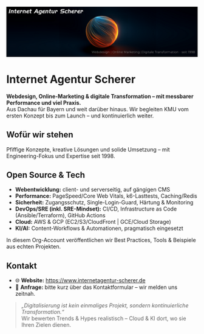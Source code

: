 [![Internet Agentur Scherer – Hero](./assets/hero.png)](https://www.internetagentur-scherer.de)


# Internet Agentur Scherer

**Webdesign, Online-Marketing & digitale Transformation – mit messbarer Performance und viel Praxis.**  
Aus Dachau für Bayern und weit darüber hinaus. Wir begleiten KMU vom ersten Konzept bis zum Launch – und kontinuierlich weiter.

## Wofür wir stehen
Pfiffige Konzepte, kreative Lösungen und solide Umsetzung – mit Engineering-Fokus und Expertise seit 1998.

## Open Source & Tech
- **Webentwicklung:** client- und serverseitig, auf gängigen CMS
- **Performance:** PageSpeed/Core Web Vitals, k6-Lasttests, Caching/Redis
- **Sicherheit:** Zugangsschutz, Single-Login-Guard, Härtung & Monitoring
- **DevOps/SRE (inkl. SRE-Mindset):** CI/CD, Infrastructure as Code (Ansible/Terraform), GitHub Actions
- **Cloud:** AWS & GCP (EC2/S3/CloudFront | GCE/Cloud Storage)
- **KI/AI:** Content-Workflows & Automationen, pragmatisch eingesetzt

In diesem Org-Account veröffentlichen wir Best Practices, Tools & Beispiele aus echten Projekten.

## Kontakt
- 🌐 **Website:** https://www.internetagentur-scherer.de  
- 📩 **Anfrage:** bitte kurz über das Kontaktformular – wir melden uns zeitnah.

> *„Digitalisierung ist kein einmaliges Projekt, sondern kontinuierliche Transformation.“*  
Wir bewerten Trends & Hypes realistisch – Cloud & KI dort, wo sie Ihren Zielen dienen.

